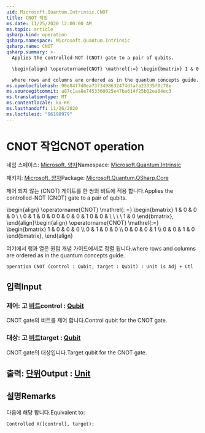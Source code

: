 ```yaml
---
uid: Microsoft.Quantum.Intrinsic.CNOT
title: CNOT 작업
ms.date: 11/25/2020 12:00:00 AM
ms.topic: article
qsharp.kind: operation
qsharp.namespace: Microsoft.Quantum.Intrinsic
qsharp.name: CNOT
qsharp.summary: >-
  Applies the controlled-NOT (CNOT) gate to a pair of qubits.

  \begin{align} \operatorname{CNOT} \mathrel{:=} \begin{bmatrix} 1 & 0 & 0 & 0 \\\\ 0 & 1 & 0 & 0 \\\\ 0 & 0 & 0 & 1 \\\\ 0 & 0 & 1 & 0 \end{bmatrix}, \end{align}

  where rows and columns are ordered as in the quantum concepts guide.
ms.openlocfilehash: 90e84f7d0ea7373498632474dfafa23335f0c78e
ms.sourcegitcommit: a87c1aa8e7453360025e47ba614f25b02ea84ec3
ms.translationtype: MT
ms.contentlocale: ko-KR
ms.lasthandoff: 11/26/2020
ms.locfileid: "96198979"
---
```

# <a name="cnot-operation"></a><span data-ttu-id="f0867-102">CNOT 작업</span><span class="sxs-lookup"><span data-stu-id="f0867-102">CNOT operation</span></span>

<span data-ttu-id="f0867-103">네임 스페이스: [Microsoft. 양자](xref:Microsoft.Quantum.Intrinsic)</span><span class="sxs-lookup"><span data-stu-id="f0867-103">Namespace: [Microsoft.Quantum.Intrinsic](xref:Microsoft.Quantum.Intrinsic)</span></span>

<span data-ttu-id="f0867-104">패키지: [Microsoft. 양자](https://nuget.org/packages/Microsoft.Quantum.QSharp.Core)</span><span class="sxs-lookup"><span data-stu-id="f0867-104">Package: [Microsoft.Quantum.QSharp.Core](https://nuget.org/packages/Microsoft.Quantum.QSharp.Core)</span></span>


<span data-ttu-id="f0867-105">제어 되지 않는 (CNOT) 게이트를 한 쌍의 비트에 적용 합니다.</span><span class="sxs-lookup"><span data-stu-id="f0867-105">Applies the controlled-NOT (CNOT) gate to a pair of qubits.</span></span>

<span data-ttu-id="f0867-106">\begin{align} \operatorname{CNOT} \mathrel{: =} \begin{bmatrix} 1 & 0 & 0 & 0 \\ \\ 0 & 1 & 0 & 0 0 & 0 & 0 & 1 0 & 0 & \\ \\ \\ \\ 1 & 0 \end{bmatrix}, \end{align}</span><span class="sxs-lookup"><span data-stu-id="f0867-106">\begin{align} \operatorname{CNOT} \mathrel{:=} \begin{bmatrix} 1 & 0 & 0 & 0 \\\\ 0 & 1 & 0 & 0 \\\\ 0 & 0 & 0 & 1 \\\\ 0 & 0 & 1 & 0 \end{bmatrix}, \end{align}</span></span>

<span data-ttu-id="f0867-107">여기에서 행과 열은 퀀텀 개념 가이드에서로 정렬 됩니다.</span><span class="sxs-lookup"><span data-stu-id="f0867-107">where rows and columns are ordered as in the quantum concepts guide.</span></span>

```qsharp
operation CNOT (control : Qubit, target : Qubit) : Unit is Adj + Ctl
```


## <a name="input"></a><span data-ttu-id="f0867-108">입력</span><span class="sxs-lookup"><span data-stu-id="f0867-108">Input</span></span>

### <a name="control--qubit"></a><span data-ttu-id="f0867-109">제어: 고 [비트](xref:microsoft.quantum.lang-ref.qubit)</span><span class="sxs-lookup"><span data-stu-id="f0867-109">control : [Qubit](xref:microsoft.quantum.lang-ref.qubit)</span></span>

<span data-ttu-id="f0867-110">CNOT gate의 비트를 제어 합니다.</span><span class="sxs-lookup"><span data-stu-id="f0867-110">Control qubit for the CNOT gate.</span></span>


### <a name="target--qubit"></a><span data-ttu-id="f0867-111">대상: 고 [비트](xref:microsoft.quantum.lang-ref.qubit)</span><span class="sxs-lookup"><span data-stu-id="f0867-111">target : [Qubit](xref:microsoft.quantum.lang-ref.qubit)</span></span>

<span data-ttu-id="f0867-112">CNOT gate의 대상입니다.</span><span class="sxs-lookup"><span data-stu-id="f0867-112">Target qubit for the CNOT gate.</span></span>



## <a name="output--unit"></a><span data-ttu-id="f0867-113">출력: [단위](xref:microsoft.quantum.lang-ref.unit)</span><span class="sxs-lookup"><span data-stu-id="f0867-113">Output : [Unit](xref:microsoft.quantum.lang-ref.unit)</span></span>



## <a name="remarks"></a><span data-ttu-id="f0867-114">설명</span><span class="sxs-lookup"><span data-stu-id="f0867-114">Remarks</span></span>

<span data-ttu-id="f0867-115">다음에 해당 합니다.</span><span class="sxs-lookup"><span data-stu-id="f0867-115">Equivalent to:</span></span>

```qsharp
Controlled X([control], target);
```